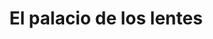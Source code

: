 ---
title: "El palacio de los lentes"
url: /puerto-la-cruz/el-palacio-de-los-lentes/
shop: Kramladen
---